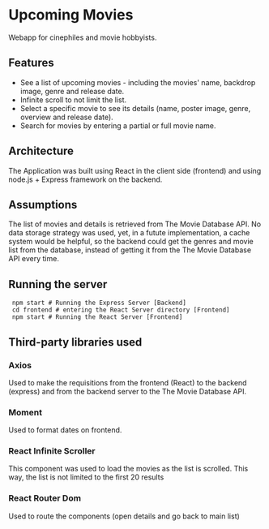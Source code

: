# Upcoming Movies 

Webapp for cinephiles and movie hobbyists.

## Features

- See a list of upcoming movies - including the movies' name, backdrop image, genre and release date. 
- Infinite scroll to not limit the list.
- Select a specific movie to see its details (name, poster image, genre, overview and release date).
- Search for movies by entering a partial or full movie name.

## Architecture

The Application was built using React in the client side (frontend) and using node.js + Express framework on the backend.


## Assumptions
The list of movies and details is retrieved from The Movie Database API.
No data storage strategy was used, yet, in a futute implementation, a cache system would be helpful, so the backend could get the genres and movie list from the database, instead of getting it from the The Movie Database API every time.

## Running the server
``` 
 npm start # Running the Express Server [Backend]
 cd frontend # entering the React Server directory [Frontend]
 npm start # Running the React Server [Frontend]
```
## Third-party libraries used

### Axios 
Used to make the requisitions from the frontend (React) to the backend (express) and from the backend server to the The Movie Database API.

### Moment
Used to format dates on frontend.

### React Infinite Scroller
This component was used to load the movies as the list is scrolled. 
This way, the list is not limited to the first 20 results

### React Router Dom
Used to route the components (open details and go back to main list)
